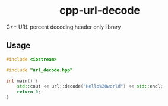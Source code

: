 <h1 align="center">
cpp-url-decode
</h1>

C++ URL percent decoding header only library

## Usage

```cpp
#include <iostream>

#include "url_decode.hpp"

int main() {
    std::cout << url::decode("Hello%20world") << std::endl;
    return 0;
}
```
